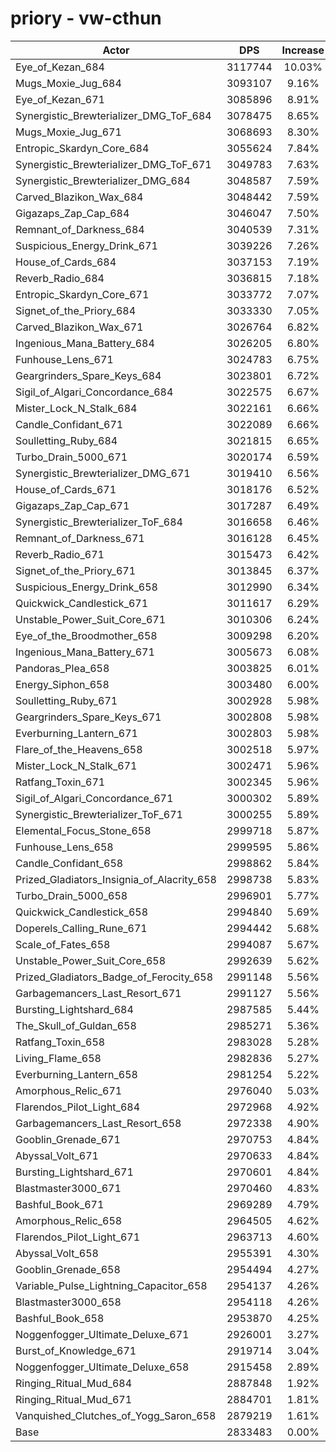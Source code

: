 # priory - vw-cthun
| Actor | DPS | Increase |
|---|:---:|:---:|
|Eye_of_Kezan_684|3117744|10.03%|
|Mugs_Moxie_Jug_684|3093107|9.16%|
|Eye_of_Kezan_671|3085896|8.91%|
|Synergistic_Brewterializer_DMG_ToF_684|3078475|8.65%|
|Mugs_Moxie_Jug_671|3068693|8.30%|
|Entropic_Skardyn_Core_684|3055624|7.84%|
|Synergistic_Brewterializer_DMG_ToF_671|3049783|7.63%|
|Synergistic_Brewterializer_DMG_684|3048587|7.59%|
|Carved_Blazikon_Wax_684|3048442|7.59%|
|Gigazaps_Zap_Cap_684|3046047|7.50%|
|Remnant_of_Darkness_684|3040539|7.31%|
|Suspicious_Energy_Drink_671|3039226|7.26%|
|House_of_Cards_684|3037153|7.19%|
|Reverb_Radio_684|3036815|7.18%|
|Entropic_Skardyn_Core_671|3033772|7.07%|
|Signet_of_the_Priory_684|3033330|7.05%|
|Carved_Blazikon_Wax_671|3026764|6.82%|
|Ingenious_Mana_Battery_684|3026205|6.80%|
|Funhouse_Lens_671|3024783|6.75%|
|Geargrinders_Spare_Keys_684|3023801|6.72%|
|Sigil_of_Algari_Concordance_684|3022575|6.67%|
|Mister_Lock_N_Stalk_684|3022161|6.66%|
|Candle_Confidant_671|3022089|6.66%|
|Soulletting_Ruby_684|3021815|6.65%|
|Turbo_Drain_5000_671|3020174|6.59%|
|Synergistic_Brewterializer_DMG_671|3019410|6.56%|
|House_of_Cards_671|3018176|6.52%|
|Gigazaps_Zap_Cap_671|3017287|6.49%|
|Synergistic_Brewterializer_ToF_684|3016658|6.46%|
|Remnant_of_Darkness_671|3016128|6.45%|
|Reverb_Radio_671|3015473|6.42%|
|Signet_of_the_Priory_671|3013845|6.37%|
|Suspicious_Energy_Drink_658|3012990|6.34%|
|Quickwick_Candlestick_671|3011617|6.29%|
|Unstable_Power_Suit_Core_671|3010306|6.24%|
|Eye_of_the_Broodmother_658|3009298|6.20%|
|Ingenious_Mana_Battery_671|3005673|6.08%|
|Pandoras_Plea_658|3003825|6.01%|
|Energy_Siphon_658|3003480|6.00%|
|Soulletting_Ruby_671|3002928|5.98%|
|Geargrinders_Spare_Keys_671|3002808|5.98%|
|Everburning_Lantern_671|3002803|5.98%|
|Flare_of_the_Heavens_658|3002518|5.97%|
|Mister_Lock_N_Stalk_671|3002471|5.96%|
|Ratfang_Toxin_671|3002345|5.96%|
|Sigil_of_Algari_Concordance_671|3000302|5.89%|
|Synergistic_Brewterializer_ToF_671|3000255|5.89%|
|Elemental_Focus_Stone_658|2999718|5.87%|
|Funhouse_Lens_658|2999595|5.86%|
|Candle_Confidant_658|2998862|5.84%|
|Prized_Gladiators_Insignia_of_Alacrity_658|2998738|5.83%|
|Turbo_Drain_5000_658|2996901|5.77%|
|Quickwick_Candlestick_658|2994840|5.69%|
|Doperels_Calling_Rune_671|2994442|5.68%|
|Scale_of_Fates_658|2994087|5.67%|
|Unstable_Power_Suit_Core_658|2992639|5.62%|
|Prized_Gladiators_Badge_of_Ferocity_658|2991148|5.56%|
|Garbagemancers_Last_Resort_671|2991127|5.56%|
|Bursting_Lightshard_684|2987585|5.44%|
|The_Skull_of_Guldan_658|2985271|5.36%|
|Ratfang_Toxin_658|2983028|5.28%|
|Living_Flame_658|2982836|5.27%|
|Everburning_Lantern_658|2981254|5.22%|
|Amorphous_Relic_671|2976040|5.03%|
|Flarendos_Pilot_Light_684|2972968|4.92%|
|Garbagemancers_Last_Resort_658|2972338|4.90%|
|Gooblin_Grenade_671|2970753|4.84%|
|Abyssal_Volt_671|2970633|4.84%|
|Bursting_Lightshard_671|2970601|4.84%|
|Blastmaster3000_671|2970460|4.83%|
|Bashful_Book_671|2969289|4.79%|
|Amorphous_Relic_658|2964505|4.62%|
|Flarendos_Pilot_Light_671|2963713|4.60%|
|Abyssal_Volt_658|2955391|4.30%|
|Gooblin_Grenade_658|2954494|4.27%|
|Variable_Pulse_Lightning_Capacitor_658|2954137|4.26%|
|Blastmaster3000_658|2954118|4.26%|
|Bashful_Book_658|2953870|4.25%|
|Noggenfogger_Ultimate_Deluxe_671|2926001|3.27%|
|Burst_of_Knowledge_671|2919714|3.04%|
|Noggenfogger_Ultimate_Deluxe_658|2915458|2.89%|
|Ringing_Ritual_Mud_684|2887848|1.92%|
|Ringing_Ritual_Mud_671|2884701|1.81%|
|Vanquished_Clutches_of_Yogg_Saron_658|2879219|1.61%|
|Base|2833483|0.00%|
